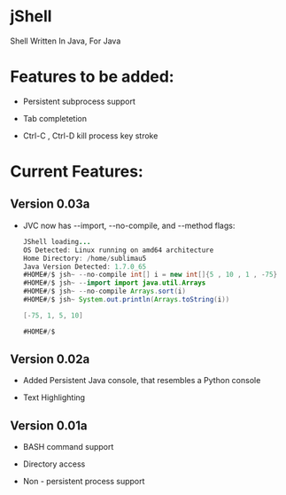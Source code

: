 jShell
======

Shell Written In Java, For Java

# Features to be added:

  - Persistent subprocess support
  
  - Tab completetion
  
  - Ctrl-C , Ctrl-D kill process key stroke
  
# Current Features:

## Version 0.03a

  - JVC now has --import, --no-compile, and --method flags:
      ```java
      JShell loading... 
      OS Detected: Linux running on amd64 architecture
      Home Directory: /home/sublimau5
      Java Version Detected: 1.7.0_65
      #HOME#/$ jsh~ --no-compile int[] i = new int[]{5 , 10 , 1 , -75}
      #HOME#/$ jsh~ --import import java.util.Arrays
      #HOME#/$ jsh~ --no-compile Arrays.sort(i)
      #HOME#/$ jsh~ System.out.println(Arrays.toString(i))
      
      [-75, 1, 5, 10]
      
      #HOME#/$ 
      ```

## Version 0.02a

  - Added Persistent Java console, that resembles a Python console

  - Text Highlighting

## Version 0.01a

  - BASH command support
  
  - Directory access

  - Non - persistent process support

